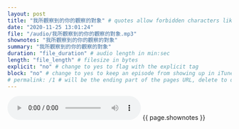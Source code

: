 ```yaml
---
layout: post
title: "我所觀察到的你的觀察的對象" # quotes allow forbidden characters like the colon
date: "2020-11-25 13:01:24"
file: "/audio/我所觀察到的你的觀察的對象.mp3"
shownotes: "我所觀察到的你的觀察的對象"
summary: "我所觀察到的你的觀察的對象"
duration: "file_duration" # audio length in min:sec
length: "file_length" # filesize in bytes
explicit: "no" # change to yes to flag with the explicit tag
block: "no" # change to yes to keep an episode from showing up in iTunes
# permalink: /1 # will be the ending part of the pages URL, delete to default to the title
---
```


<audio controls>
<source src="{{site.url}}{{site.baseurl}}{{ page.file }}" type="audio/x-mp3">
Your browser does not support the audio element.
</audio>
{{ page.shownotes }}
